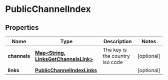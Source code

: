 
# PublicChannelIndex

## Properties
Name | Type | Description | Notes
------------ | ------------- | ------------- | -------------
**channels** | [**Map&lt;String, LinksGetChannelsLink&gt;**](LinksGetChannelsLink.md) | The key is the country iso code |  [optional]
**links** | [**PublicChannelIndexLinks**](PublicChannelIndexLinks.md) |  |  [optional]




